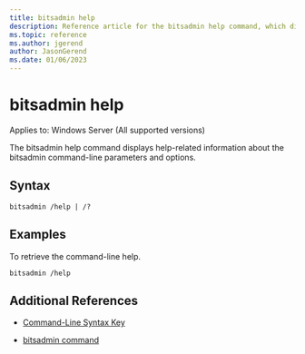 ```yaml
---
title: bitsadmin help
description: Reference article for the bitsadmin help command, which displays the command-line usage.
ms.topic: reference
ms.author: jgerend
author: JasonGerend
ms.date: 01/06/2023
---
```


# bitsadmin help

Applies to: Windows Server (All supported versions)

The bitsadmin help command displays help-related information about the bitsadmin command-line parameters and options.

## Syntax

```
bitsadmin /help | /?
```

## Examples

To retrieve the command-line help.

```
bitsadmin /help
```

## Additional References

- [Command-Line Syntax Key](command-line-syntax-key.md)

- [bitsadmin command](bitsadmin.md)
